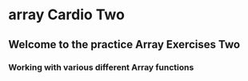 # array Cardio Two

## Welcome to the practice Array Exercises Two

### Working with various different Array functions
